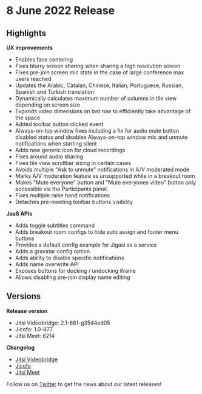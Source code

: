 # 8 June 2022 Release

## Highlights

**UX improvements**

* Enables face centering
* Fixes blurry screen sharing when sharing a high resolution screen
* Fixes pre-join screen mic state in the case of large conference max users reached
* Updates the Arabic, Catalan, Chinese, Italian, Portuguese, Russian, Spanish and Turkish translation
* Dynamically calculates maximum number of columns in tile view depending on screen size
* Expands video dimensions on last row to efficiently take advantage of the space
* Added toolbar button clicked event
* Always-on-top window fixes including a fix for audio mute button disabled status and disables Always-on-top window mic and unmute notifications when starting silent
* Adds new generic icon for cloud recordings
* Fixes around audio sharing
* Fixes tile view scrollbar sizing in certain cases
* Аvoids multiple “Аsk to unmute” notifications in A/V moderated mode
* Мarks A/V moderation feature as unsupported while in a breakout room
* Makes "Mute everyone" button and "Mute everyones video" button only accessible via the Participants panel.
* Fixes multiple raise hand notifications
* Detaches pre-meeting toolbar buttons visibility

**JaaS APIs**

* Adds toggle subtitles command
* Adds breakout room configs to hide auto assign and footer menu buttons
* Provides a default config example for Jigasi as a service
* Adds a gravatar config option
* Аdds ability to disable specific notifications
* Adds name overwrite API
* Exposes buttons for docking / undocking iframe
* Allows disabling pre-join display name editing

## Versions

**Release version**

* Jitsi Videobridge: 2.1-681-g3544ed05
* Jicofo: 1.0-877
* Jitsi Meet: 6214

**Changelog**

* [Jitsi Videobridge](https://github.com/jitsi/jitsi-videobridge/compare/341f15af...3544ed05)
* [Jicofo](https://github.com/jitsi/jicofo/compare/874...877)
* [Jitsi Meet](https://github.com/jitsi/jitsi-meet/compare/release-6085...6214)

Follow us on [Twitter](https://twitter.com/JaaSOfficial) to get the news about our latest releases!
